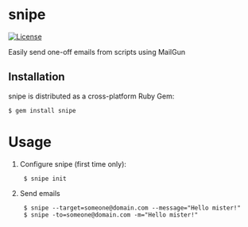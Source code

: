 # snipe

[![License](http://img.shields.io/:license-mit-blue.svg)](https://github.com/fortinmike/snipe/blob/master/LICENSE)

Easily send one-off emails from scripts using MailGun

## Installation

snipe is distributed as a cross-platform Ruby Gem:

    $ gem install snipe

# Usage

1. Configure snipe (first time only):

		$ snipe init

2. Send emails

	    $ snipe --target=someone@domain.com --message="Hello mister!"
    	$ snipe -to=someone@domain.com -m="Hello mister!"

